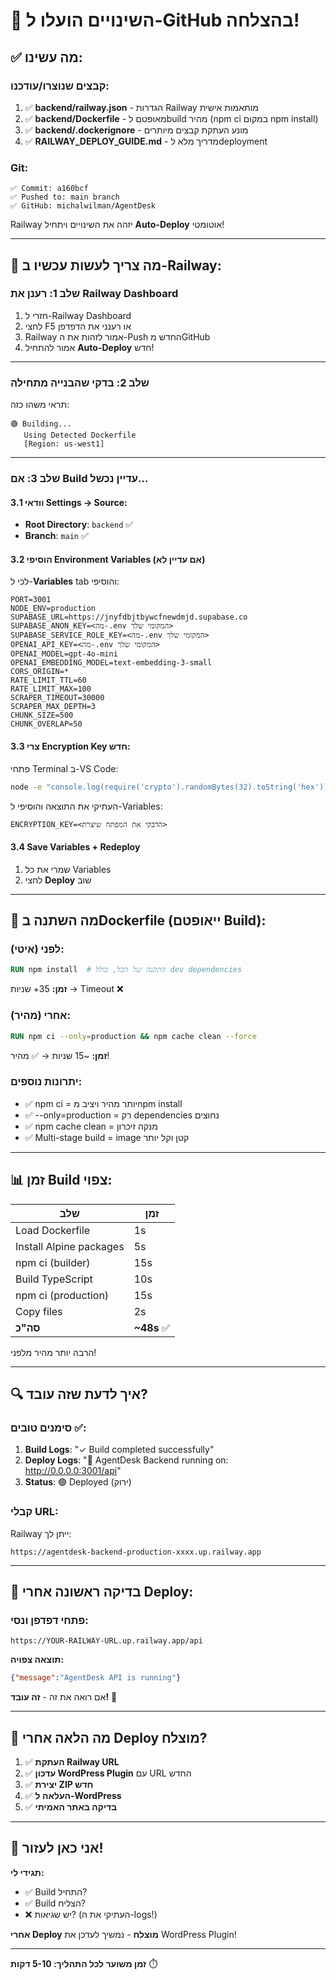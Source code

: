 # 🎉 השינויים הועלו ל-GitHub בהצלחה!

## ✅ מה עשינו:

### קבצים שנוצרו/עודכנו:
1. ✅ **backend/railway.json** - הגדרות Railway מותאמות אישית
2. ✅ **backend/Dockerfile** - מאופטם לbuild מהיר (npm ci במקום npm install)
3. ✅ **backend/.dockerignore** - מונע העתקת קבצים מיותרים
4. ✅ **RAILWAY_DEPLOY_GUIDE.md** - מדריך מלא לdeployment

### Git:
```
✅ Commit: a160bcf
✅ Pushed to: main branch
✅ GitHub: michalwilman/AgentDesk
```

Railway יזהה את השינויים ויתחיל **Auto-Deploy** אוטומטי!

---

## 🚀 מה צריך לעשות עכשיו ב-Railway:

### שלב 1: רענן את Railway Dashboard
1. חזרי ל-Railway Dashboard
2. לחצי F5 או רענני את הדפדפן
3. Railway אמור לזהות את ה-Push החדש מGitHub
4. אמור להתחיל **Auto-Deploy** חדש!

---

### שלב 2: בדקי שהבנייה מתחילה

תראי משהו כזה:
```
🟢 Building...
   Using Detected Dockerfile
   [Region: us-west1]
```

---

### שלב 3: אם Build עדיין נכשל...

#### 3.1 וודאי Settings → Source:
- **Root Directory**: `backend` ✅
- **Branch**: `main` ✅

#### 3.2 הוסיפי Environment Variables (אם עדיין לא)

לכי ל-**Variables** tab והוסיפי:

```env
PORT=3001
NODE_ENV=production
SUPABASE_URL=https://jnyfdbjtbywcfnewdmjd.supabase.co
SUPABASE_ANON_KEY=<מה-.env המקומי שלך>
SUPABASE_SERVICE_ROLE_KEY=<מה-.env המקומי שלך>
OPENAI_API_KEY=<מה-.env המקומי שלך>
OPENAI_MODEL=gpt-4o-mini
OPENAI_EMBEDDING_MODEL=text-embedding-3-small
CORS_ORIGIN=*
RATE_LIMIT_TTL=60
RATE_LIMIT_MAX=100
SCRAPER_TIMEOUT=30000
SCRAPER_MAX_DEPTH=3
CHUNK_SIZE=500
CHUNK_OVERLAP=50
```

#### 3.3 צרי Encryption Key חדש:
פתחי Terminal ב-VS Code:
```bash
node -e "console.log(require('crypto').randomBytes(32).toString('hex'))"
```
העתיקי את התוצאה והוסיפי ל-Variables:
```env
ENCRYPTION_KEY=<הדבקי את המפתח שיצרת>
```

#### 3.4 Save Variables + Redeploy
1. שמרי את כל Variables
2. לחצי **Deploy** שוב

---

## 🎯 מה השתנה בDockerfile (ייאופטם Build):

### לפני (איטי):
```dockerfile
RUN npm install  # התקנה של הכל, כולל dev dependencies
```
**זמן:** 35+ שניות → Timeout ❌

### אחרי (מהיר):
```dockerfile
RUN npm ci --only=production && npm cache clean --force
```
**זמן:** ~15 שניות → ✅ מהיר!

### יתרונות נוספים:
- ✅ npm ci = יותר מהיר ויציב מnpm install
- ✅ --only=production = רק dependencies נחוצים
- ✅ npm cache clean = מנקה זיכרון
- ✅ Multi-stage build = image קטן וקל יותר

---

## 📊 זמן Build צפוי:

| שלב | זמן |
|-----|-----|
| Load Dockerfile | 1s |
| Install Alpine packages | 5s |
| npm ci (builder) | 15s |
| Build TypeScript | 10s |
| npm ci (production) | 15s |
| Copy files | 2s |
| **סה"כ** | **~48s** ✅ |

הרבה יותר מהיר מלפני!

---

## 🔍 איך לדעת שזה עובד?

### סימנים טובים ✅:
1. **Build Logs**: "✓ Build completed successfully"
2. **Deploy Logs**: "🚀 AgentDesk Backend running on: http://0.0.0.0:3001/api"
3. **Status**: 🟢 Deployed (ירוק)

### קבלי URL:
Railway ייתן לך:
```
https://agentdesk-backend-production-xxxx.up.railway.app
```

---

## 🧪 בדיקה ראשונה אחרי Deploy:

### פתחי דפדפן ונסי:
```
https://YOUR-RAILWAY-URL.up.railway.app/api
```

**תוצאה צפויה:**
```json
{"message":"AgentDesk API is running"}
```

אם רואה את זה - **זה עובד!** 🎉

---

## 📝 מה הלאה אחרי Deploy מוצלח?

1. ✅ **העתקת Railway URL**
2. ✅ **עדכון WordPress Plugin** עם URL החדש
3. ✅ **יצירת ZIP חדש**
4. ✅ **העלאה ל-WordPress**
5. ✅ **בדיקה באתר האמיתי**

---

## 💬 אני כאן לעזור!

**תגידי לי:**
- ✅ Build התחיל?
- ✅ Build הצליח?
- ❌ יש שגיאות? (העתיקי את ה-logs!)

**אחרי Deploy מוצלח** - נמשיך לעדכן את WordPress Plugin!

---

**זמן משוער לכל התהליך: 5-10 דקות** ⏱️

